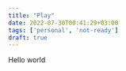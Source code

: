 ```yaml
---
title: "Play"
date: 2022-07-30T00:41:29+03:00
tags: ['personal', 'not-ready']
draft: true
---
```

Hello world
